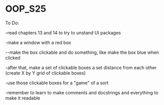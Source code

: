 # OOP_S25

To Do:

-read chapters 13 and 14 to try to unstand UI packages

-make a window with a red box

--make the box clickable and do something, like make the box blue when clicked

-after that, make a set of clickable boxes a set distance from each other (create X by Y grid of clickable boxes)

-use those clickable boxes for a "game" of a sort

-remember to learn to make comments and docstrings and everything to make it readable

